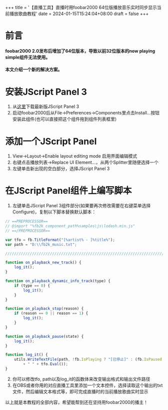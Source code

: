 +++
title = '【直播工具】直播时用foobar2000 64位版播放音乐实时同步显示当前播放歌曲教程'
date = 2024-01-15T15:24:04+08:00
draft = false
+++
# 前言
#### foobar2000 2.0发布后增加了64位版本，导致以前32位版本的now playing simple组件无法使用。
#### 本文介绍一个新的解决方案。
<!--more-->
# 安装JScript Panel 3
1. 从[这里](https://github.com/jscript-panel/release/releases)下载最新版JScript Panel 3
2. 启动foobar2000后从File->Preferences->Components里点击Install...按钮安装此组件(也可以直接把这个组件拖到组件列表框里)
# 添加一个JScript Panel
1. View->Layout->Enable layout editing mode 启用界面编辑模式
2. 右键点击播放列表->Replace UI Element...，从两个Splitter里随便选择一个
3. 左键单击新出现的空白部分，选择JScript Panel 3
# 在JScript Panel组件上编写脚本
1. 左键单击JScript Panel 3组件部分(如果要再次修改需要在右键菜单选择Configure)，复制以下脚本替换默认脚本：
```javascript
// ==PREPROCESSOR==
// @import "%fb2k_component_path%samples\js\lodash.min.js"
// ==/PREPROCESSOR==

var tfo = fb.TitleFormat("[%artist% - ]%title%");
var path = "D:\\fb2k_music.txt";

/////////////////////////////////////////////////////////////////////////////////////////////////////////

function on_playback_new_track() {
    log_it();
}

function on_playback_dynamic_info_track(type) {
    if (type == 0) {
        log_it();
    }
}

function on_playback_stop(reason) {
    if (reason == 0 || reason == 1) {
        log_it();
    }
}

function on_playback_pause(state) {
    log_it();
}

function log_it() {
    utils.WriteTextFile(path, !fb.IsPlaying ? "[已停止]" : (fb.IsPaused ? "[已暂停]" : "[播放中]")
        + " " + tfo.Eval());
}
```
2. 你可以修改tfo, path以及log_it的函数体来改变输出格式和输出文件路径
3. 在OBS或者你用的对应直播工具里添加一个文本控件，选择读取这个输出的txt文件，然后编辑文本格式等，即可完成直播时的当前播放歌曲实时显示

以上就是本教程的全部内容，希望能帮到还在坚持用foobar2000的播主！
